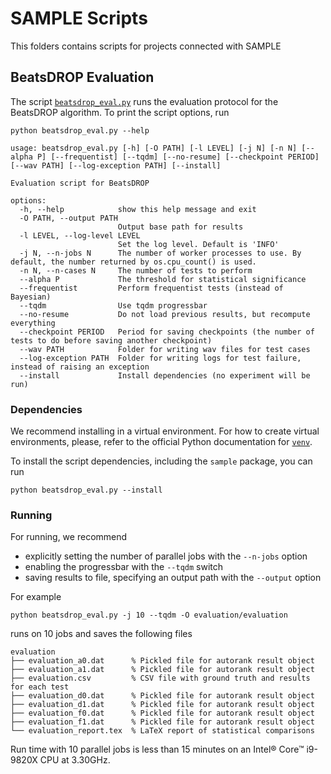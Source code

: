 # SAMPLE Scripts
This folders contains scripts for projects connected with SAMPLE

## BeatsDROP Evaluation
The script [`beatsdrop_eval.py`](beatsdrop_eval.py) runs the evaluation protocol for the BeatsDROP algorithm. To print the script options, run
```
python beatsdrop_eval.py --help
```
```
usage: beatsdrop_eval.py [-h] [-O PATH] [-l LEVEL] [-j N] [-n N] [--alpha P] [--frequentist] [--tqdm] [--no-resume] [--checkpoint PERIOD] [--wav PATH] [--log-exception PATH] [--install]

Evaluation script for BeatsDROP

options:
  -h, --help            show this help message and exit
  -O PATH, --output PATH
                        Output base path for results
  -l LEVEL, --log-level LEVEL
                        Set the log level. Default is 'INFO'
  -j N, --n-jobs N      The number of worker processes to use. By default, the number returned by os.cpu_count() is used.
  -n N, --n-cases N     The number of tests to perform
  --alpha P             The threshold for statistical significance
  --frequentist         Perform frequentist tests (instead of Bayesian)
  --tqdm                Use tqdm progressbar
  --no-resume           Do not load previous results, but recompute everything
  --checkpoint PERIOD   Period for saving checkpoints (the number of tests to do before saving another checkpoint)
  --wav PATH            Folder for writing wav files for test cases
  --log-exception PATH  Folder for writing logs for test failure, instead of raising an exception
  --install             Install dependencies (no experiment will be run)
```
### Dependencies
We recommend installing in a virtual environment. For how to create virtual environments, please, refer to the official Python documentation for [`venv`](https://docs.python.org/3/library/venv.html).

To install the script dependencies, including the `sample` package, you can run
```
python beatsdrop_eval.py --install
```

### Running
For running, we recommend
 - explicitly setting the number of parallel jobs with the `--n-jobs` option
 - enabling the progressbar with the `--tqdm` switch
 - saving results to file, specifying an output path with the `--output` option

For example
```
python beatsdrop_eval.py -j 10 --tqdm -O evaluation/evaluation
```
runs on 10 jobs and saves the following files
```
evaluation
├── evaluation_a0.dat      % Pickled file for autorank result object
├── evaluation_a1.dat      % Pickled file for autorank result object
├── evaluation.csv         % CSV file with ground truth and results for each test
├── evaluation_d0.dat      % Pickled file for autorank result object
├── evaluation_d1.dat      % Pickled file for autorank result object
├── evaluation_f0.dat      % Pickled file for autorank result object
├── evaluation_f1.dat      % Pickled file for autorank result object
└── evaluation_report.tex  % LaTeX report of statistical comparisons
```

Run time with 10 parallel jobs is less than 15 minutes on an Intel® Core™ i9-9820X CPU at 3.30GHz.
